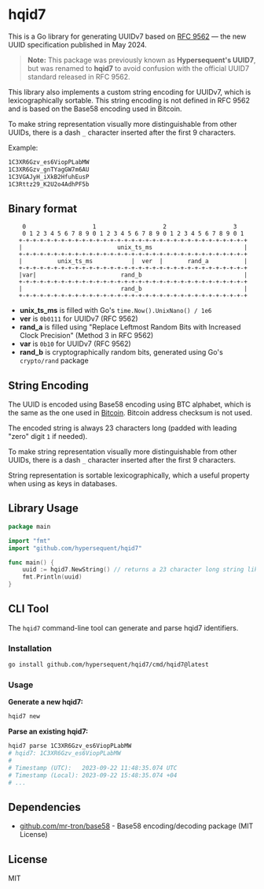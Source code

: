 # hqid7

This is a Go library for generating UUIDv7 based on [RFC 9562](https://www.rfc-editor.org/rfc/rfc9562.html) — the new UUID specification published in May 2024.

> **Note:** This package was previously known as **Hypersequent's UUID7**, but was renamed to **hqid7** to avoid confusion with the official UUID7 standard released in RFC 9562.

This library also implements a custom string encoding for UUIDv7, which is lexicographically sortable. This string
encoding is not defined in RFC 9562 and is based on the Base58 encoding used in Bitcoin.

To make string representation visually more distinguishable from other UUIDs, there is a dash `_` character 
inserted after the first 9 characters.

Example: 
```txt
1C3XR6Gzv_es6ViopPLabMW
1C3XR6Gzv_gnTYagGW7m6AU
1C3VGAJyH_iXkB2HfuhEusP
1C3Rttz29_K2U2o4AdhPF5b
```

## Binary format

```plain 
    0                   1                   2                   3
    0 1 2 3 4 5 6 7 8 9 0 1 2 3 4 5 6 7 8 9 0 1 2 3 4 5 6 7 8 9 0 1
   +-+-+-+-+-+-+-+-+-+-+-+-+-+-+-+-+-+-+-+-+-+-+-+-+-+-+-+-+-+-+-+-+
   |                           unix_ts_ms                          |
   +-+-+-+-+-+-+-+-+-+-+-+-+-+-+-+-+-+-+-+-+-+-+-+-+-+-+-+-+-+-+-+-+
   |          unix_ts_ms           |  ver  |       rand_a          |
   +-+-+-+-+-+-+-+-+-+-+-+-+-+-+-+-+-+-+-+-+-+-+-+-+-+-+-+-+-+-+-+-+
   |var|                        rand_b                             |
   +-+-+-+-+-+-+-+-+-+-+-+-+-+-+-+-+-+-+-+-+-+-+-+-+-+-+-+-+-+-+-+-+
   |                            rand_b                             |
   +-+-+-+-+-+-+-+-+-+-+-+-+-+-+-+-+-+-+-+-+-+-+-+-+-+-+-+-+-+-+-+-+
```

- **unix_ts_ms** is filled with Go's `time.Now().UnixNano() / 1e6`
- **ver** is `0b0111` for UUIDv7 (RFC 9562)
- **rand_a** is filled using "Replace Leftmost Random Bits with Increased Clock Precision" (Method 3 in RFC 9562)
- **var** is `0b10` for UUIDv7 (RFC 9562)
- **rand_b** is cryptographically random bits, generated using Go's `crypto/rand` package

## String Encoding 

The UUID is encoded using Base58 encoding using BTC alphabet, which is the same as the one used in [Bitcoin](https://en.bitcoinwiki.org/wiki/Base58). 
Bitcoin address checksum is not used. 

The encoded string is always 23 characters long (padded with leading "zero" digit `1` if needed).

To make string representation visually more distinguishable from other UUIDs, there is a dash `_` character
inserted after the first 9 characters.

String representation is sortable lexicographically, which a useful property when using as keys in databases.

## Library Usage

```go
package main

import "fmt"
import "github.com/hypersequent/hqid7"

func main() {
    uuid := hqid7.NewString() // returns a 23 character long string like "1C3Rttz29_K2U2o4AdhPF5b"
    fmt.Println(uuid)
}
```

## CLI Tool

The `hqid7` command-line tool can generate and parse hqid7 identifiers.

### Installation

```bash
go install github.com/hypersequent/hqid7/cmd/hqid7@latest
```

### Usage

**Generate a new hqid7:**
```bash
hqid7 new
```

**Parse an existing hqid7:**
```bash
hqid7 parse 1C3XR6Gzv_es6ViopPLabMW
# hqid7: 1C3XR6Gzv_es6ViopPLabMW
#
# Timestamp (UTC):   2023-09-22 11:48:35.074 UTC
# Timestamp (Local): 2023-09-22 15:48:35.074 +04
# ...
```

## Dependencies

- [github.com/mr-tron/base58](https://github.com/mr-tron/base58) - Base58 encoding/decoding package (MIT License)

## License
MIT 


